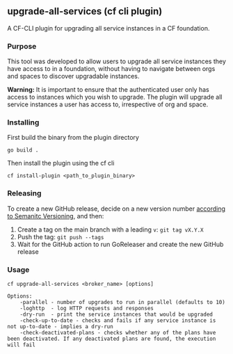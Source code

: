 ## upgrade-all-services (cf cli plugin)

A CF-CLI plugin for upgrading all service instances in a CF foundation.

### Purpose
This tool was developed to allow users to upgrade all service instances they have access to in a foundation, without having to navigate between orgs and spaces to discover upgradable instances.

**Warning:** It is important to ensure that the authenticated user only has access to instances which you wish to upgrade. The plugin will upgrade all service instances a user has access to, irrespective of org and space. 

### Installing
First build the binary from the plugin directory
```
go build .
```
Then install the plugin using the cf cli
```
cf install-plugin <path_to_plugin_binary>
```

### Releasing
To create a new GitHub release, decide on a new version number [according to Semanitc Versioning](https://semver.org/), and then:
1. Create a tag on the main branch with a leading `v`:
   `git tag vX.Y.X`
1. Push the tag:
   `git push --tags`
1. Wait for the GitHub action to run GoReleaser and create the new GitHub release


### Usage

```
cf upgrade-all-services <broker_name> [options]

Options:
    -parallel - number of upgrades to run in parallel (defaults to 10)
    -loghttp  - log HTTP requests and responses
    -dry-run  - print the service instances that would be upgraded
    -check-up-to-date - checks and fails if any service instance is not up-to-date - implies a dry-run
    -check-deactivated-plans - checks whether any of the plans have been deactivated. If any deactivated plans are found, the execution will fail
```